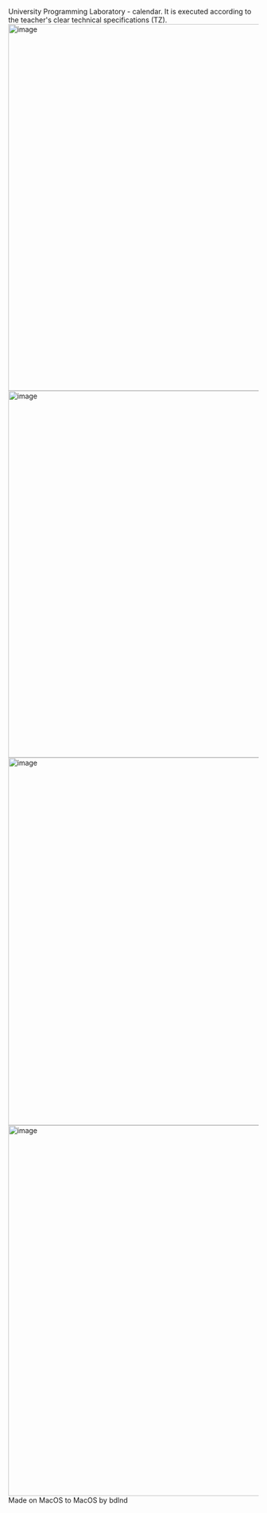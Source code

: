 University Programming Laboratory - calendar. It is executed according to the teacher's clear technical specifications (TZ).
<img width="738" alt="image" src="https://github.com/user-attachments/assets/b0ee484c-c29d-441a-b564-15be8c438db3">
<img width="738" alt="image" src="https://github.com/user-attachments/assets/99b1a1d3-4a48-44d6-9f87-a879de7b89b7">
<img width="740" alt="image" src="https://github.com/user-attachments/assets/65059ad3-5513-414d-a3fc-7e68828923e6">
<img width="746" alt="image" src="https://github.com/user-attachments/assets/4cf860aa-ce79-4f3d-934b-cc78bc7553ad">
Made on MacOS to MacOS by bdlnd
